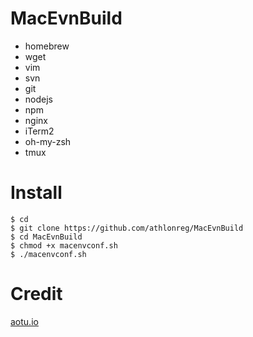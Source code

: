 # MacEvnBuild
- homebrew
- wget
- vim
- svn
- git
- nodejs
- npm
- nginx
- iTerm2
- oh-my-zsh
- tmux

# Install
```
$ cd 
$ git clone https://github.com/athlonreg/MacEvnBuild
$ cd MacEvnBuild
$ chmod +x macenvconf.sh
$ ./macenvconf.sh
```

# Credit
[aotu.io](https://mac.aotu.io)

